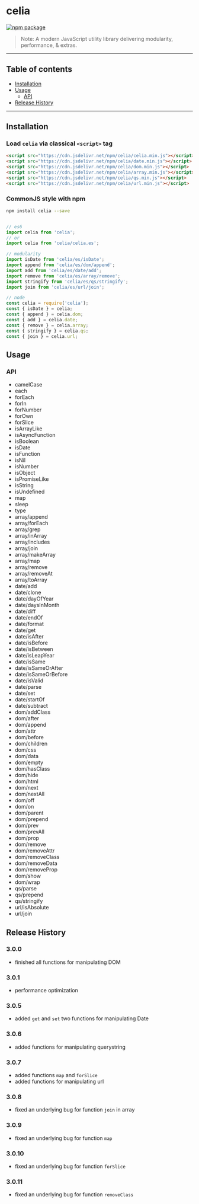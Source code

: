 # celia

[![npm package](https://nodei.co/npm/celia.png?downloads=true&downloadRank=true&stars=true)](https://www.npmjs.com/package/celia)

> Note:  A modern JavaScript utility library delivering modularity, performance, & extras.

---

## Table of contents

  - [Installation](#Installation)
  - [Usage](#Usage)
    - [API](#API)
  - [Release History](#Release-History)

---

## Installation

### Load `celia` via classical `<script>` tag

```html
<script src="https://cdn.jsdelivr.net/npm/celia/celia.min.js"></script>
<script src="https://cdn.jsdelivr.net/npm/celia/date.min.js"></script>
<script src="https://cdn.jsdelivr.net/npm/celia/dom.min.js"></script>
<script src="https://cdn.jsdelivr.net/npm/celia/array.min.js"></script>
<script src="https://cdn.jsdelivr.net/npm/celia/qs.min.js"></script>
<script src="https://cdn.jsdelivr.net/npm/celia/url.min.js"></script>
```

### CommonJS style with npm

```bash
npm install celia --save
```

```javascript

// es6
import celia from 'celia';
// or
import celia from 'celia/celia.es';

// modularity
import isDate from 'celia/es/isDate';
import append from 'celia/es/dom/append';
import add from 'celia/es/date/add';
import remove from 'celia/es/array/remove';
import stringify from 'celia/es/qs/stringify';
import join from 'celia/es/url/join';

// node
const celia = require('celia');
const { isDate } = celia;
const { append } = celia.dom;
const { add } = celia.date;
const { remove } = celia.array;
const { stringify } = celia.qs;
const { join } = celia.url;

```

## Usage

### API

  - camelCase
  - each
  - forEach
  - forIn
  - forNumber
  - forOwn
  - forSlice
  - isArrayLike
  - isAsyncFunction
  - isBoolean
  - isDate
  - isFunction
  - isNil
  - isNumber
  - isObject
  - isPromiseLike
  - isString
  - isUndefined
  - map
  - sleep
  - type
  - array/append
  - array/forEach
  - array/grep
  - array/inArray
  - array/includes
  - array/join
  - array/makeArray
  - array/map
  - array/remove
  - array/removeAt
  - array/toArray
  - date/add
  - date/clone
  - date/dayOfYear
  - date/daysInMonth
  - date/diff
  - date/endOf
  - date/format
  - date/get
  - date/isAfter
  - date/isBefore
  - date/isBetween
  - date/isLeapYear
  - date/isSame
  - date/isSameOrAfter
  - date/isSameOrBefore
  - date/isValid
  - date/parse
  - date/set
  - date/startOf
  - date/subtract
  - dom/addClass
  - dom/after
  - dom/append
  - dom/attr
  - dom/before
  - dom/children
  - dom/css
  - dom/data
  - dom/empty
  - dom/hasClass
  - dom/hide
  - dom/html
  - dom/next
  - dom/nextAll
  - dom/off
  - dom/on
  - dom/parent
  - dom/prepend
  - dom/prev
  - dom/prevAll
  - dom/prop
  - dom/remove
  - dom/removeAttr
  - dom/removeClass
  - dom/removeData
  - dom/removeProp
  - dom/show
  - dom/wrap
  - qs/parse
  - qs/prepend
  - qs/stringify
  - url/isAbsolute
  - url/join

## Release History

### 3.0.0

  - finished all functions for manipulating DOM

### 3.0.1

  - performance optimization

### 3.0.5

  - added `get` and `set` two functions for manipulating Date

### 3.0.6

  - added functions for manipulating querystring

### 3.0.7

  - added functions `map` and `forSlice`
  - added functions for manipulating url

### 3.0.8

  - fixed an underlying bug for function `join` in array

### 3.0.9

  - fixed an underlying bug for function `map`

### 3.0.10

  - fixed an underlying bug for function `forSlice`

### 3.0.11

  - fixed an underlying bug for function `removeClass`
